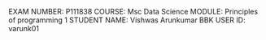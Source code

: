 EXAM NUMBER: P111838
COURSE: Msc Data Science
MODULE: Principles of programming 1
STUDENT NAME: Vishwas Arunkumar
BBK USER ID: varunk01
